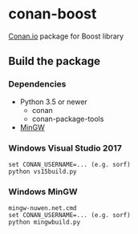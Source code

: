 
# conan-boost

[Conan.io](https://conan.io) package for Boost library


## Build the package

### Dependencies

- Python 3.5 or newer
    - conan
    - conan-package-tools
- [MinGW](https://nuwen.net/mingw.html)

### Windows Visual Studio 2017

    set CONAN_USERNAME=... (e.g. sorf)
    python vs15build.py

### Windows MinGW

    mingw-nuwen.net.cmd
    set CONAN_USERNAME=... (e.g. sorf)
    python mingwbuild.py

